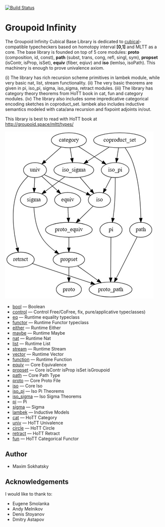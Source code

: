 [![Build Status](https://travis-ci.org/groupoid/cubical.svg?branch=master)](https://travis-ci.org/groupoid/cubical)

Groupoid Infinity
=================

The Groupoid Infinity Cubical Base Library is dedicated to [cubical](https://github.com/mortberg/cubicaltt)-compatible
typecheckers based on homotopy interval <b>[0,1]</b> and MLTT as a core. The base library is founded
on top of 5 core modules: <b>proto</b> (composition, id, const), <b>path</b> (subst, trans, cong, refl, singl, sym),
<b>propset</b> (isContr, isProp, isSet), <b>equiv</b> (fiber, eqiuv) and <b>iso</b> (lemIso, isoPath).
This machinery is enough to prove univalence axiom.

(i) The library has rich recursion scheme primitives in lambek module, while very basic nat, list, stream
functionality. (ii) The very basic theorems are given in pi, iso_pi, sigma, iso_sigma, retract modules.
(iii) The library has category theory theorems from HoTT book in cat, fun and category modules.
(iv) The library also includes some impredicative categorical encoding sketches in coproduct_set.
lambek also includes inductive semantics modeled with cata/ana recursion and fixpoint adjoints in/out.

This library is best to read with HoTT book at http://groupoid.space/mltt/types/

![depgr](https://github.com/groupoid/cubical/blob/master/doc/img/base.png?raw=true)

* [bool](http://groupoid.space/mltt/types/#bool) — Boolean
* [control](http://groupoid.space/mltt/types/#control) — Control Free/CoFree, fix, pure/applicative typeclasses)
* [eq](http://groupoid.space/mltt/types/#eq) — Runtime equality typeclass
* [functor](http://groupoid.space/mltt/types/#functor) — Runtime Functor typeclass
* [either](http://groupoid.space/mltt/types/#either) — Runtime Either
* [maybe](http://groupoid.space/mltt/types/#either) — Runtime Maybe
* [nat](http://groupoid.space/mltt/types/#nat) — Runtime Nat
* [list](http://groupoid.space/mltt/types/#list) — Runtime List
* [stream](http://groupoid.space/mltt/types/#stream) — Runtime Stream
* [vector](http://groupoid.space/mltt/types/#vector) — Runtime Vector
* [function](http://groupoid.space/mltt/types/#function) — Runtime Function
* [equiv](http://groupoid.space/mltt/types/#equiv) — Core Equivalence
* [propset](http://groupoid.space/mltt/types/#propset) — Core isContr isProp isSet isGroupoid
* [path](http://groupoid.space/mltt/types/#path) — Core Path Type
* [proto](http://groupoid.space/mltt/types/#proto) — Core Proto File
* [iso](http://groupoid.space/mltt/iso) — Core Iso
* [iso_pi](http://groupoid.space/mltt/iso.pi) — Iso Pi Theorems
* [iso_sigma](http://groupoid.space/mltt/iso.sigma) — Iso Sigma Theorems
* [pi](http://groupoid.space/mltt/types/#pi) — Pi
* [sigma](http://groupoid.space/mltt/types/#pi) — Sigma
* [lambek](http://groupoid.space/mltt/iso.sigma) — Inductive Models
* [cat](http://groupoid.space/mltt/types/#cat) — HoTT Category
* [univ](http://groupoid.space/mltt/univ) — HoTT Univalence
* [circle](http://groupoid.space/mltt/types/#circle) — HoTT Circle
* [retract](http://groupoid.space/mltt/types/#retract) — HoTT Retract
* [fun](http://groupoid.space/mltt/types/#fun) — HoTT Categorical Functor

Author
------

* Maxim Sokhatsky

Acknowledgements
----------------

I would like to thank to:

* Eugene Smolanka
* Andy Melnikov
* Denis Stoyanov
* Dmitry Astapov
